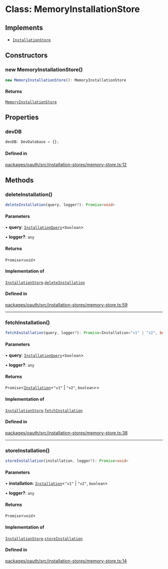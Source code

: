 # Class: MemoryInstallationStore

## Implements

- [`InstallationStore`](../interfaces/InstallationStore.md)

## Constructors

### new MemoryInstallationStore()

```ts
new MemoryInstallationStore(): MemoryInstallationStore
```

#### Returns

[`MemoryInstallationStore`](MemoryInstallationStore.md)

## Properties

### devDB

```ts
devDB: DevDatabase = {};
```

#### Defined in

[packages/oauth/src/installation-stores/memory-store.ts:12](https://github.com/slackapi/node-slack-sdk/blob/main/packages/oauth/src/installation-stores/memory-store.ts#L12)

## Methods

### deleteInstallation()

```ts
deleteInstallation(query, logger?): Promise<void>
```

#### Parameters

• **query**: [`InstallationQuery`](../interfaces/InstallationQuery.md)\<`boolean`\>

• **logger?**: `any`

#### Returns

`Promise`\<`void`\>

#### Implementation of

[`InstallationStore`](../interfaces/InstallationStore.md).[`deleteInstallation`](../interfaces/InstallationStore.md#deleteinstallation)

#### Defined in

[packages/oauth/src/installation-stores/memory-store.ts:59](https://github.com/slackapi/node-slack-sdk/blob/main/packages/oauth/src/installation-stores/memory-store.ts#L59)

***

### fetchInstallation()

```ts
fetchInstallation(query, logger?): Promise<Installation<"v1" | "v2", boolean>>
```

#### Parameters

• **query**: [`InstallationQuery`](../interfaces/InstallationQuery.md)\<`boolean`\>

• **logger?**: `any`

#### Returns

`Promise`\<[`Installation`](../interfaces/Installation.md)\<`"v1"` \| `"v2"`, `boolean`\>\>

#### Implementation of

[`InstallationStore`](../interfaces/InstallationStore.md).[`fetchInstallation`](../interfaces/InstallationStore.md#fetchinstallation)

#### Defined in

[packages/oauth/src/installation-stores/memory-store.ts:38](https://github.com/slackapi/node-slack-sdk/blob/main/packages/oauth/src/installation-stores/memory-store.ts#L38)

***

### storeInstallation()

```ts
storeInstallation(installation, logger?): Promise<void>
```

#### Parameters

• **installation**: [`Installation`](../interfaces/Installation.md)\<`"v1"` \| `"v2"`, `boolean`\>

• **logger?**: `any`

#### Returns

`Promise`\<`void`\>

#### Implementation of

[`InstallationStore`](../interfaces/InstallationStore.md).[`storeInstallation`](../interfaces/InstallationStore.md#storeinstallation)

#### Defined in

[packages/oauth/src/installation-stores/memory-store.ts:14](https://github.com/slackapi/node-slack-sdk/blob/main/packages/oauth/src/installation-stores/memory-store.ts#L14)
